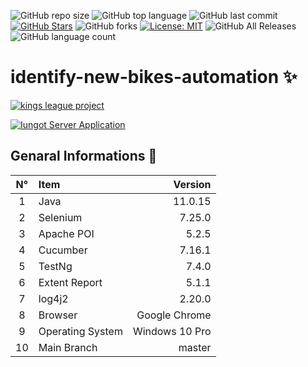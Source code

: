 
![GitHub repo size](https://img.shields.io/github/repo-size/kamIRfarUK/IdentifyNewBikes?style=flat-square)
![GitHub top language](https://img.shields.io/github/languages/top/kamIRfarUK/IdentifyNewBikes?color=orange&style=flat-square)
![GitHub last commit](https://img.shields.io/github/last-commit/kamIRfarUK/IdentifyNewBikes?color=success&style=flat-square)
[![GitHub Stars](https://img.shields.io/github/stars/kamIRfarUK/IdentifyNewBikes?label=GitHub%20stars&style=social)](https://github.com/DiegoPinzon20/IdentifyNewBikes/stargazers/)
![GitHub forks](https://img.shields.io/github/forks/kamIRfarUK/IdentifyNewBikes?style=social)
[![License: MIT](https://img.shields.io/badge/License-MIT-yellow.svg)](https://opensource.org/licenses/MIT)
![GitHub All Releases](https://img.shields.io/github/downloads/kamIRfarUK/IdentifyNewBikes/total.svg)
![GitHub language count](https://img.shields.io/github/languages/count/kamIRfarUK/IdentifyNewBikes.svg)

<div align="left">
<h1>identify-new-bikes-automation ✨</h1>
</div>

[![kings league project](https://jordinodejs.vercel.app/api/pin/?username=kamIRfarUK&repo=IdentifyNewBikes&theme=calm&bg_color=ff7b25&title_color=000000&icon_color=d64161&border_color=d64161&text_color=eeeee4)](https://github.com/kamIRfarUK/IdentifyNewBikes)

[![Iungot Server Application](https://jordinodejs.vercel.app/api/pin/?username=kamIRfarUK&repo=IdentifyNewBikes&theme=calm&bg_color=c2c7ff&title_color=000000&icon_color=000000&border_color=000000&text_color=000000)](https://github.com/kamIRfarUK/IdentifyNewBikes)

## Genaral Informations 🔬

| N°  | Item              |        Version |
|:---:|:------------------|---------------:|
|  1  | Java              |        11.0.15 |
|  2  | Selenium          |         7.25.0 |
|  3  | Apache POI        |          5.2.5 |
|  4  | Cucumber          |         7.16.1 |
|  5  | TestNg            |          7.4.0 |
|  6  | Extent Report     |          5.1.1 |
|  7  | log4j2            |         2.20.0 |
|  8  | Browser           |  Google Chrome |
|  9  | Operating System  | Windows 10 Pro |
|  10 | Main Branch       |         master |




